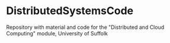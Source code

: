 # DistributedSystemsCode
Repository with material and code for the "Distributed and Cloud Computing" module, University of Suffolk
